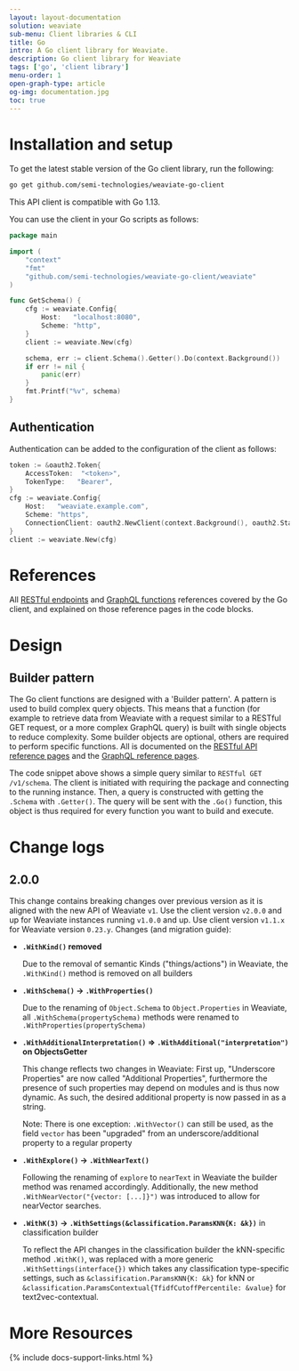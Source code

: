 ```yaml
---
layout: layout-documentation
solution: weaviate
sub-menu: Client libraries & CLI
title: Go
intro: A Go client library for Weaviate.
description: Go client library for Weaviate
tags: ['go', 'client library']
menu-order: 1
open-graph-type: article
og-img: documentation.jpg
toc: true
---
```


# Installation and setup
To get the latest stable version of the Go client library, run the following:

```bash
go get github.com/semi-technologies/weaviate-go-client
```

This API client is compatible with Go 1.13.

You can use the client in your Go scripts as follows:

``` go
package main

import (
	"context"
	"fmt"
	"github.com/semi-technologies/weaviate-go-client/weaviate"
)

func GetSchema() {
    cfg := weaviate.Config{
        Host:   "localhost:8080",
		Scheme: "http",
    }
    client := weaviate.New(cfg)

    schema, err := client.Schema().Getter().Do(context.Background())
    if err != nil {
        panic(err)
    }
    fmt.Printf("%v", schema)
}
```

## Authentication

Authentication can be added to the configuration of the client as follows:

```go
token := &oauth2.Token{
    AccessToken:  "<token>",
    TokenType:   "Bearer",
}
cfg := weaviate.Config{
    Host:   "weaviate.example.com",
    Scheme: "https",
    ConnectionClient: oauth2.NewClient(context.Background(), oauth2.StaticTokenSource(token)),
}
client := weaviate.New(cfg)
```

# References

All [RESTful endpoints](../restful-api-references/index.html) and [GraphQL functions](../graphql-references/index.html) references covered by the Go client, and explained on those reference pages in the code blocks.

# Design

## Builder pattern

The Go client functions are designed with a 'Builder pattern'. A pattern is used to build complex query objects. This means that a function (for example to retrieve data from Weaviate with a request similar to a RESTful GET request, or a more complex GraphQL query) is built with single objects to reduce complexity. Some builder objects are optional, others are required to perform specific functions. All is documented on the [RESTful API reference pages](../restful-api-references/index.html) and the [GraphQL reference pages](../graphql-references/index.html).

The code snippet above shows a simple query similar to `RESTful GET /v1/schema`. The client is initiated with requiring the package and connecting to the running instance. Then, a query is constructed with getting the `.Schema` with `.Getter()`. The query will be sent with the `.Go()` function, this object is thus required for every function you want to build and execute. 

# Change logs

## 2.0.0

This change contains breaking changes over previous version as it is aligned with the new API of Weaviate `v1`. Use the client version `v2.0.0` and up for Weaviate instances running `v1.0.0` and up. Use client version `v1.1.x` for Weaviate version `0.23.y`.
Changes (and migration guide):

* **`.WithKind()` removed**

  Due to the removal of semantic Kinds ("things/actions") in Weaviate, the `.WithKind()` method is removed on all builders

* **`.WithSchema()` -> `.WithProperties()`**
  
  Due to the renaming of `Object.Schema` to `Object.Properties` in Weaviate, all `.WithSchema(propertySchema)` methods were renamed to `.WithProperties(propertySchema)`

* **`.WithAdditionalInterpretation()` => `.WithAdditional("interpretation")` on ObjectsGetter**
  
  This change reflects two changes in Weaviate: First up, "Underscore Properties" are now called "Additional Properties", furthermore the presence of such properties may depend on modules and is thus now dynamic. As such, the desired additional property is now passed in as a string.
  
  Note: There is one exception: `.WithVector()` can still be used, as the field `vector` has been "upgraded" from an underscore/additional property to a regular property

* **`.WithExplore()` -> `.WithNearText()`**
  
  Following the renaming of `explore` to `nearText` in Weaviate the builder method was renamed accordingly. Additionally, the new method `.WithNearVector("{vector: [...]}")` was introduced to allow for nearVector searches.

* **`.WithK(3)` -> `.WithSettings(&classification.ParamsKNN{K: &k})`** in classification builder
  
  To reflect the API changes in the classification builder the kNN-specific method `.WithK()`, was replaced with a more generic `.WithSettings(interface{})` which takes any classification type-specific settings, such as `&classification.ParamsKNN{K: &k}` for kNN or `&classification.ParamsContextual{TfidfCutoffPercentile: &value}` for text2vec-contextual.

# More Resources

{% include docs-support-links.html %}